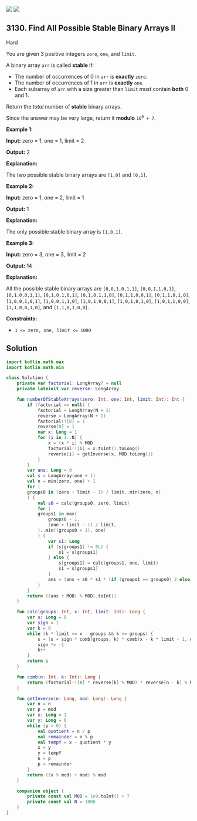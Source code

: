 [![](https://img.shields.io/github/stars/javadev/LeetCode-in-Kotlin?label=Stars&style=flat-square)](https://github.com/javadev/LeetCode-in-Kotlin)
[![](https://img.shields.io/github/forks/javadev/LeetCode-in-Kotlin?label=Fork%20me%20on%20GitHub%20&style=flat-square)](https://github.com/javadev/LeetCode-in-Kotlin/fork)

## 3130\. Find All Possible Stable Binary Arrays II

Hard

You are given 3 positive integers `zero`, `one`, and `limit`.

A binary array `arr` is called **stable** if:

*   The number of occurrences of 0 in `arr` is **exactly** `zero`.
*   The number of occurrences of 1 in `arr` is **exactly** `one`.
*   Each subarray of `arr` with a size greater than `limit` must contain **both** 0 and 1.

Return the _total_ number of **stable** binary arrays.

Since the answer may be very large, return it **modulo** <code>10<sup>9</sup> + 7</code>.

**Example 1:**

**Input:** zero = 1, one = 1, limit = 2

**Output:** 2

**Explanation:**

The two possible stable binary arrays are `[1,0]` and `[0,1]`.

**Example 2:**

**Input:** zero = 1, one = 2, limit = 1

**Output:** 1

**Explanation:**

The only possible stable binary array is `[1,0,1]`.

**Example 3:**

**Input:** zero = 3, one = 3, limit = 2

**Output:** 14

**Explanation:**

All the possible stable binary arrays are `[0,0,1,0,1,1]`, `[0,0,1,1,0,1]`, `[0,1,0,0,1,1]`, `[0,1,0,1,0,1]`, `[0,1,0,1,1,0]`, `[0,1,1,0,0,1]`, `[0,1,1,0,1,0]`, `[1,0,0,1,0,1]`, `[1,0,0,1,1,0]`, `[1,0,1,0,0,1]`, `[1,0,1,0,1,0]`, `[1,0,1,1,0,0]`, `[1,1,0,0,1,0]`, and `[1,1,0,1,0,0]`.

**Constraints:**

*   `1 <= zero, one, limit <= 1000`

## Solution

```kotlin
import kotlin.math.max
import kotlin.math.min

class Solution {
    private var factorial: LongArray? = null
    private lateinit var reverse: LongArray

    fun numberOfStableArrays(zero: Int, one: Int, limit: Int): Int {
        if (factorial == null) {
            factorial = LongArray(N + 1)
            reverse = LongArray(N + 1)
            factorial!![0] = 1
            reverse[0] = 1
            var x: Long = 1
            for (i in 1..N) {
                x = (x * i) % MOD
                factorial!![i] = x.toInt().toLong()
                reverse[i] = getInverse(x, MOD.toLong())
            }
        }
        var ans: Long = 0
        val s = LongArray(one + 1)
        val n = min(zero, one) + 1
        for (
        groups0 in (zero + limit - 1) / limit..min(zero, n)
        ) {
            val s0 = calc(groups0, zero, limit)
            for (
            groups1 in max(
                groups0 - 1,
                (one + limit - 1) / limit,
            )..min((groups0 + 1), one)
            ) {
                var s1: Long
                if (s[groups1] != 0L) {
                    s1 = s[groups1]
                } else {
                    s[groups1] = calc(groups1, one, limit)
                    s1 = s[groups1]
                }
                ans = (ans + s0 * s1 * (if (groups1 == groups0) 2 else 1)) % MOD
            }
        }
        return ((ans + MOD) % MOD).toInt()
    }

    fun calc(groups: Int, x: Int, limit: Int): Long {
        var s: Long = 0
        var sign = 1
        var k = 0
        while (k * limit <= x - groups && k <= groups) {
            s = (s + sign * comb(groups, k) * comb(x - k * limit - 1, groups - 1)) % MOD
            sign *= -1
            k++
        }
        return s
    }

    fun comb(n: Int, k: Int): Long {
        return (factorial!![n] * reverse[k] % MOD) * reverse[n - k] % MOD
    }

    fun getInverse(n: Long, mod: Long): Long {
        var n = n
        var p = mod
        var x: Long = 1
        var y: Long = 0
        while (p > 0) {
            val quotient = n / p
            val remainder = n % p
            val tempY = x - quotient * y
            x = y
            y = tempY
            n = p
            p = remainder
        }
        return ((x % mod) + mod) % mod
    }

    companion object {
        private const val MOD = 1e9.toInt() + 7
        private const val N = 1000
    }
}
```